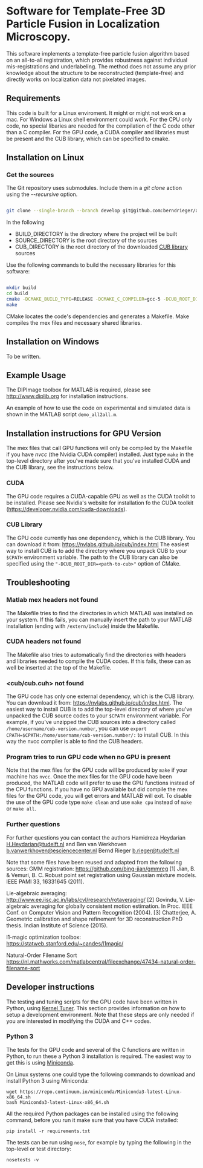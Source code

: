 # Software for Template-Free 3D Particle Fusion in Localization Microscopy.

This software implements a template-free particle fusion algorithm based on 
an all-to-all registration, which provides robustness against individual 
mis-registrations and underlabeling. The method does not assume any prior
knowledge about the structure to be reconstructed (template-free) and directly
works on localization data not pixelated images.

## Requirements

This code is built for a Linux enviroment. It might or might not work on a mac. 
For Windows a Linux shell environment could work.
For the CPU only code, no special libaries are needed for the compilation of 
the C code other than a C compiler.
For the GPU code, a CUDA compiler and libraries must be present and the 
CUB library, which can be specified to cmake. 

## Installation on Linux

### Get the sources

The Git repository uses submodules. Include them in a _git clone_ action using the _--recursive_ option.
```bash

git clone --single-branch --branch develop git@github.com:berndrieger/alltoall3D.git --recursive
````
In the following

- BUILD_DIRECTORY is the directory where the project will be built
- SOURCE_DIRECTORY is the root directory of the sources
- CUB_DIRECTORY is the root directory of the downloaded [CUB library](https://nvlabs.github.io/cub/) sources

Use the following commands to build the necessary libraries for this software:

```bash

mkdir build
cd build
cmake -DCMAKE_BUILD_TYPE=RELEASE -DCMAKE_C_COMPILER=gcc-5 -DCUB_ROOT_DIR=CUB_DIRECTORY SOURCE_DIRECTORY
make
````

CMake locates the code's dependencies and generates a Makefile. Make 
compiles the mex files and necessary shared libraries. 

## Installation on Windows

To be written.

## Example Usage

The DIPImage toolbox for MATLAB is required, please see http://www.diplib.org 
for installation instructions.

An example of how to use the code on experimental and simulated data is shown
in the MATLAB script `demo_all2all.m`. 


## Installation instructions for GPU Version

The mex files that call GPU functions will only be compiled by the Makefile 
if you have *nvcc* (the Nvidia CUDA compiler) installed. Just type `make` in 
the top-level directory after you've made sure that you've installed CUDA 
and the CUB library, see the instructions below.

### CUDA

The GPU code requires a CUDA-capable GPU as well as the CUDA toolkit to be 
installed. Please see Nvidia's website for installation fo the CUDA toolkit 
(https://developer.nvidia.com/cuda-downloads).

### CUB Library

The GPU code currently has one dependency, which is the CUB library. You can 
download it from: https://nvlabs.github.io/cub/index.html The easiest way to 
install CUB is to add the directory where you unpack CUB to your ``$CPATH`` 
environment variable. The path to the CUB library can also be specified using
the ``"-DCUB_ROOT_DIR=<path-to-cub>"`` option of CMake.


## Troubleshooting

### Matlab mex headers not found

The Makefile tries to find the directories in which MATLAB was installed on 
your system. If this fails, you can manually insert the path to your MATLAB 
installation (ending with `/extern/include`) inside the Makefile. 

### CUDA headers not found

The Makefile also tries to automatically find the directories with headers 
and libraries needed to compile the CUDA codes. If this fails, these can as well be 
inserted at the top of the Makefile.

### <cub/cub.cuh> not found

The GPU code has only one external dependency, which is the CUB library. You 
can download it from: https://nvlabs.github.io/cub/index.html. The easiest 
way to install CUB is to add the top-level directory of where you've 
unpacked the CUB source codes to your ``$CPATH`` environment variable. For 
example, if you've unzipped the CUB sources into a directory called 
``/home/username/cub-version.number``, you can use 
``export CPATH=$CPATH:/home/username/cub-version.number/:`` to install CUB. In this way the 
nvcc compiler is able to find the CUB headers.

### Program tries to run GPU code when no GPU is present

Note that the mex files for the GPU code will be produced by `make` if your 
machine has `nvcc`. Once the mex files for the GPU code have been produced, 
the MATLAB code will prefer to use the GPU functions instead of the CPU 
functions. If you have no GPU available but did compile the mex files for 
the GPU code, you will get errors and MATLAB will exit. To disable the use 
of the GPU code type `make clean` and use `make cpu` instead of `make` or 
`make all`.

### Further questions

For further questions you can contact the authors
Hamidreza Heydarian <H.Heydarian@tudelft.nl> and
Ben van Werkhoven <b.vanwerkhoven@esciencecenter.nl>
Bernd Rieger <b.rieger@tudelft.nl>

Note that some files have been reused and adapted from the following sources:
GMM registration:
    https://github.com/bing-jian/gmmreg
	[1] Jian, B. & Vemuri, B. C. Robust point set registration using Gaussian 
    mixture models. IEEE PAMI 33, 16331645 (2011).

Lie-algebraic averaging:
    http://www.ee.iisc.ac.in/labs/cvl/research/rotaveraging/
    [2] Govindu, V. Lie-algebraic averaging for globally consistent motion estimation. 
    In Proc. IEEE Conf. on Computer Vision and Pattern Recognition (2004). 
    [3] Chatterjee, A. Geometric calibration and shape refinement for 3D reconstruction
    PhD thesis. Indian Institute of Science (2015).

l1-magic optimization toolbox:
    https://statweb.stanford.edu/~candes/l1magic/

Natural-Order Filename Sort
    https://nl.mathworks.com/matlabcentral/fileexchange/47434-natural-order-filename-sort

## Developer instructions

The testing and tuning scripts for the GPU code have been written in Python, 
using [Kernel Tuner](https://github.com/benvanwerkhoven/kernel_tuner). This 
section provides information on how to setup a development environment. Note 
that these steps are only needed if you are interested in modifying the CUDA 
and C++ codes.

### Python 3

The tests for the GPU code and several of the C functions are written in 
Python, to run these a Python 3 installation is required. The easiest way to 
get this is using [Miniconda](https://conda.io/miniconda.html).

On Linux systems one could type the following commands to download and 
install Python 3 using Miniconda:
```
wget https://repo.continuum.io/miniconda/Miniconda3-latest-Linux-x86_64.sh
bash Miniconda3-latest-Linux-x86_64.sh
```

All the required Python packages can be installed using the following command,
before you run it make sure that you have CUDA installed:
```
pip install -r requirements.txt
```

The tests can be run using ``nose``, for example by typing the following in 
the top-level or test directory:
```
nosetests -v
```
